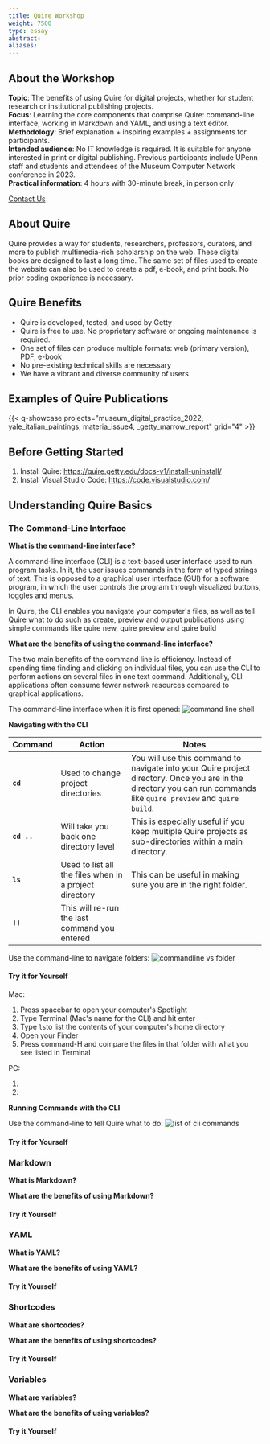 ```yaml
---
title: Quire Workshop
weight: 7500
type: essay
abstract: 
aliases:
---
```


## About the Workshop

**Topic**: The benefits of using Quire for digital projects, whether for student research or institutional publishing projects. <br>
**Focus**: Learning the core components that comprise Quire: command-line interface, working in Markdown and YAML, and using a text editor. <br>
**Methodology**: Brief explanation + inspiring examples + assignments for participants. <br>
**Intended audience**: No IT knowledge is required. It is suitable for anyone interested in print or digital publishing. Previous participants include UPenn staff and students and attendees of the Museum Computer Network conference in 2023. <br>
**Practical information**: 4 hours with 30-minute break, in person only 

<div class="action-button">

[Contact Us](mailto:quire@getty.edu)

</div>

## About Quire 

Quire provides a way for students, researchers, professors, curators, and more to publish multimedia-rich scholarship on the web. These digital books are designed to last a long time. The same set of files used to create the website can also be used to create a pdf, e-book, and print book. No prior coding experience is necessary. 






## Quire Benefits 

- Quire is developed, tested, and used by Getty
- Quire is free to use. No proprietary software or ongoing maintenance is required.
- One set of files can produce multiple formats: web (primary version), PDF, e-book 
- No pre-existing technical skills are necessary
- We have a vibrant and diverse community of users 

## Examples of Quire Publications 

{{< q-showcase projects="museum_digital_practice_2022, yale_italian_paintings, materia_issue4, _getty_marrow_report" grid="4" >}}

## Before Getting Started

1. Install Quire: https://quire.getty.edu/docs-v1/install-uninstall/ 
2. Install Visual Studio Code: https://code.visualstudio.com/

## Understanding Quire Basics 

### The Command-Line Interface

**What is the command-line interface?**

A command-line interface (CLI) is a text-based user interface used to run program tasks. In it, the user issues commands in the form of typed strings of text. This is opposed to a graphical user interface (GUI) for a software program, in which the user controls the program through visualized buttons, toggles and menus. 

In Quire, the CLI enables you navigate your computer's files, as well as tell Quire what to do such as create, preview and output publications using simple commands like quire new, quire preview and quire build

**What are the benefits of using the command-line interface?**

The two main benefits of the command line is efficiency. Instead of spending time finding and clicking on individual files, you can use the CLI to perform actions on several files in one text command. Additionally, CLI applications often consume fewer network resources compared to graphical applications.

The command-line interface when it is first opened: ![command line shell](/img/screenshots/command-line-shell.jpg)

**Navigating with the CLI**


| Command       | Action   | Notes              |
| ------------- | -------- | ------------------ |
| **`cd`** | Used to change project directories | You will use this command to navigate into your Quire project directory. Once you are in the directory you can run commands like `quire preview` and `quire build`. |
|  **`cd ..`** | Will take you back one directory level | This is especially useful if you keep multiple Quire projects as sub-directories within a main directory. |
| **`ls`** | Used to list all the files when in a project directory | This can be useful in making sure you are in the right folder. |
|  **`!!`** | This will re-run the last command you entered | |

Use the command-line to navigate folders: ![commandline vs folder](/img/screenshots/commandline-vs-folder.jpg)

#### Try it for Yourself

 Mac: 

 1. Press spacebar to open your computer's Spotlight 
 2. Type Terminal (Mac's name for the CLI) and hit enter
 3. Type `ls`to list the contents of your computer's home directory
 4. Open your Finder
 5. Press command-H and compare the files in that folder with what you see listed in Terminal

 PC: 

 1. 
 2. 

**Running Commands with the CLI**

Use the command-line to tell Quire what to do: ![list of cli commands](/img/screenshots/cli-commands.jpg)

#### Try it for Yourself 

### Markdown 

**What is Markdown?**

**What are the benefits of using Markdown?**

#### Try it Yourself

### YAML 

**What is YAML?**

**What are the benefits of using YAML?**

#### Try it Yourself

### Shortcodes

**What are shortcodes?**

**What are the benefits of using shortcodes?**

#### Try it Yourself

### Variables

**What are variables?**

**What are the benefits of using variables?**

#### Try it Yourself












